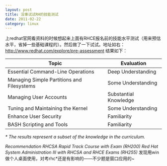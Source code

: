 ```yaml
---
layout: post
title: 没事试试RH的技能测试
date: 2011-02-22
category: linux
---
```


上redhat官网看资料的时候想起来上面有RHCE报名前的技能水平测试（用来预估水平，省掉一些基础课程的）。然后做了一下试试。地址如右：<a href="http://www.redhat.com/explore/pre-assessment">http://www.redhat.com/explore/pre-assessment</a>
结果如下：

<table border="0" cellspacing="0">
<thead>
<tr>
<th>Topic</th>
<th>Evaluation</th>
</tr>
</thead>
<tbody>
<tr>
<td>Essential Command-Line Operations</td>
<td>Deep Understanding</td>
</tr>
<tr>
<td>Managing Simple Partitions and Filesystems</td>
<td>Some Understanding</td>
</tr>
<tr>
<td>Managing User Accounts</td>
<td>Substantial Knowledge</td>
</tr>
<tr>
<td>Tuning and Maintaining the Kernel</td>
<td>Some Understanding</td>
</tr>
<tr>
<td>Enhance User Security</td>
<td>Familiarity</td>
</tr>
<tr>
<td>BASH Scripting and Tools</td>
<td>Familiarity</td>
</tr>
</tbody>
</table>

<em>* The results represent a subset of the knowledge in the curriculum.</em>

<em> Recommendation
RHCSA Rapid Track Course with Exam (RH200)
Red Hat System Administration III with RHCSA and RHCE Exams (RH255)</em>
发现用win做个人桌面使用，对考rhc*还是有影响的——不少题是窗口应用的~
